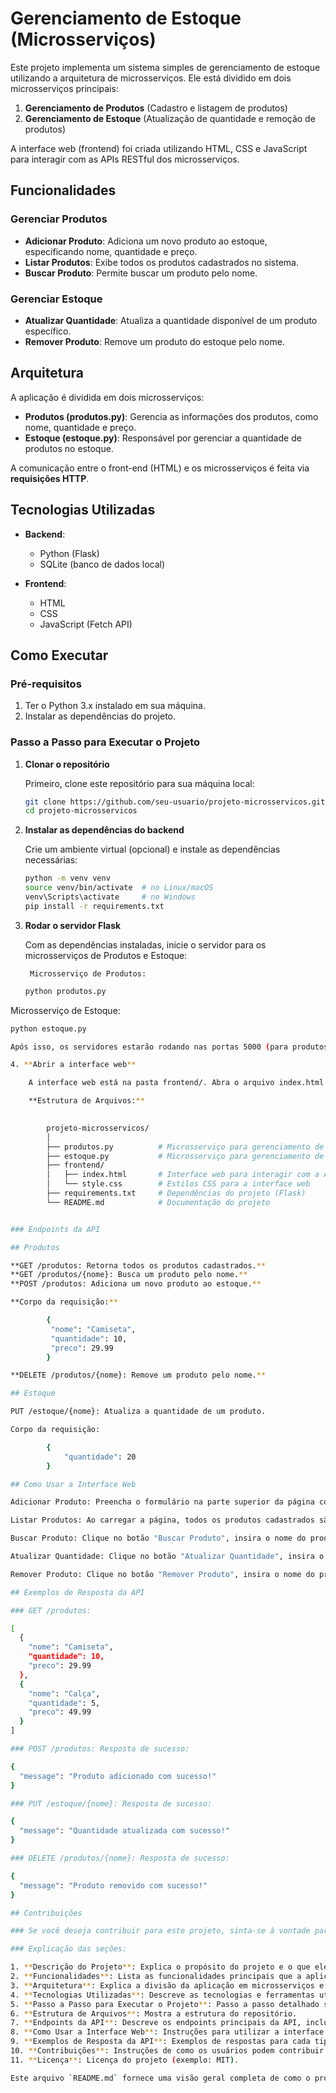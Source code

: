 # Gerenciamento de Estoque (Microsserviços)

Este projeto implementa um sistema simples de gerenciamento de estoque utilizando a arquitetura de microsserviços. Ele está dividido em dois microsserviços principais:

1. **Gerenciamento de Produtos** (Cadastro e listagem de produtos)
2. **Gerenciamento de Estoque** (Atualização de quantidade e remoção de produtos)

A interface web (frontend) foi criada utilizando HTML, CSS e JavaScript para interagir com as APIs RESTful dos microsserviços.

## Funcionalidades

### Gerenciar Produtos
- **Adicionar Produto**: Adiciona um novo produto ao estoque, especificando nome, quantidade e preço.
- **Listar Produtos**: Exibe todos os produtos cadastrados no sistema.
- **Buscar Produto**: Permite buscar um produto pelo nome.

### Gerenciar Estoque
- **Atualizar Quantidade**: Atualiza a quantidade disponível de um produto específico.
- **Remover Produto**: Remove um produto do estoque pelo nome.

## Arquitetura

A aplicação é dividida em dois microsserviços:

- **Produtos (produtos.py)**: Gerencia as informações dos produtos, como nome, quantidade e preço.
- **Estoque (estoque.py)**: Responsável por gerenciar a quantidade de produtos no estoque.

A comunicação entre o front-end (HTML) e os microsserviços é feita via **requisições HTTP**.

## Tecnologias Utilizadas

- **Backend**:
  - Python (Flask)
  - SQLite (banco de dados local)
  
- **Frontend**:
  - HTML
  - CSS
  - JavaScript (Fetch API)

## Como Executar

### Pré-requisitos

1. Ter o Python 3.x instalado em sua máquina.
2. Instalar as dependências do projeto.

### Passo a Passo para Executar o Projeto

1. **Clonar o repositório**

   Primeiro, clone este repositório para sua máquina local:

   ```bash
   git clone https://github.com/seu-usuario/projeto-microsservicos.git
   cd projeto-microsservicos

2. **Instalar as dependências do backend**

    Crie um ambiente virtual (opcional) e instale as dependências necessárias:

    ```bash
    python -m venv venv
    source venv/bin/activate  # no Linux/macOS
    venv\Scripts\activate     # no Windows
    pip install -r requirements.txt

3. **Rodar o servidor Flask**

    Com as dependências instaladas, inicie o servidor para os microsserviços de Produtos e Estoque:

        Microsserviço de Produtos:

    ```bash
    python produtos.py

Microsserviço de Estoque:

```bash
python estoque.py

Após isso, os servidores estarão rodando nas portas 5000 (para produtos) e 5001 (para estoque), respectivamente.

4. **Abrir a interface web**

    A interface web está na pasta frontend/. Abra o arquivo index.html diretamente no seu navegador ou utilize um servidor web simples, como o Live Server do VSCode, para visualizá-lo. O frontend interage com as APIs nos servidores Flask.

    **Estrutura de Arquivos:**

        
        projeto-microsservicos/
        │
        ├── produtos.py          # Microsserviço para gerenciamento de produtos
        ├── estoque.py           # Microsserviço para gerenciamento de estoque
        ├── frontend/
        │   ├── index.html       # Interface web para interagir com a API
        │   └── style.css        # Estilos CSS para a interface web
        ├── requirements.txt     # Dependências do projeto (Flask)
        └── README.md            # Documentação do projeto


### Endpoints da API 

## Produtos

**GET /produtos: Retorna todos os produtos cadastrados.**
**GET /produtos/{nome}: Busca um produto pelo nome.**
**POST /produtos: Adiciona um novo produto ao estoque.**

**Corpo da requisição:**

        {
         "nome": "Camiseta",
         "quantidade": 10,
         "preco": 29.99
        }

**DELETE /produtos/{nome}: Remove um produto pelo nome.**

## Estoque

PUT /estoque/{nome}: Atualiza a quantidade de um produto.

Corpo da requisição:

        {
            "quantidade": 20
        }

## Como Usar a Interface Web

Adicionar Produto: Preencha o formulário na parte superior da página com o nome do produto, a quantidade e o preço, e clique no botão "Adicionar Produto".

Listar Produtos: Ao carregar a página, todos os produtos cadastrados são exibidos automaticamente na seção "Produtos em Estoque".

Buscar Produto: Clique no botão "Buscar Produto", insira o nome do produto e veja os detalhes do produto encontrado.

Atualizar Quantidade: Clique no botão "Atualizar Quantidade", insira o nome do produto e a nova quantidade para atualizar.

Remover Produto: Clique no botão "Remover Produto", insira o nome do produto que deseja excluir.

## Exemplos de Resposta da API

### GET /produtos:

[
  {
    "nome": "Camiseta",
    "quantidade": 10,
    "preco": 29.99
  },
  {
    "nome": "Calça",
    "quantidade": 5,
    "preco": 49.99
  }
]

### POST /produtos: Resposta de sucesso:

{
  "message": "Produto adicionado com sucesso!"
}

### PUT /estoque/{nome}: Resposta de sucesso:

{
  "message": "Quantidade atualizada com sucesso!"
}

### DELETE /produtos/{nome}: Resposta de sucesso:

{
  "message": "Produto removido com sucesso!"
}

## Contribuições

### Se você deseja contribuir para este projeto, sinta-se à vontade para abrir um pull request ou relatar problemas no repositório.

### Explicação das seções:

1. **Descrição do Projeto**: Explica o propósito do projeto e o que ele faz.
2. **Funcionalidades**: Lista as funcionalidades principais que a aplicação oferece.
3. **Arquitetura**: Explica a divisão da aplicação em microsserviços e sua comunicação.
4. **Tecnologias Utilizadas**: Descreve as tecnologias e ferramentas utilizadas.
5. **Passo a Passo para Executar o Projeto**: Passo a passo detalhado sobre como rodar o projeto, desde a clonagem até a execução do servidor.
6. **Estrutura de Arquivos**: Mostra a estrutura do repositório.
7. **Endpoints da API**: Descreve os endpoints principais da API, incluindo os métodos HTTP e exemplos de requisição e resposta.
8. **Como Usar a Interface Web**: Instruções para utilizar a interface web.
9. **Exemplos de Resposta da API**: Exemplos de respostas para cada tipo de requisição.
10. **Contribuições**: Instruções de como os usuários podem contribuir para o projeto.
11. **Licença**: Licença do projeto (exemplo: MIT).

Este arquivo `README.md` fornece uma visão geral completa de como o projeto funciona e como os desenvolvedores podem interagir com ele.
